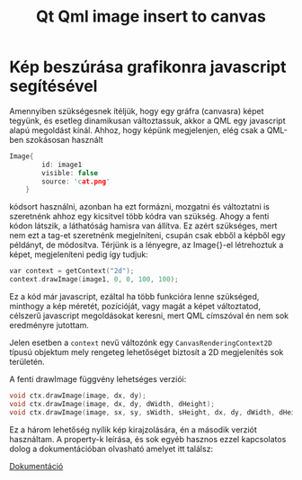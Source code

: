 ﻿---
layout: default
codename: QtQmlJavascriptImage
title: Qt Qml image insert to canvas
tags: snippets qt qml
authors: Kemenes Ákos
---

# Kép beszúrása grafikonra javascript segítésével

Amennyiben szükségesnek ítéljük, hogy egy gráfra (canvasra) képet tegyünk, és esetleg dinamikusan változtassuk, akkor a QML egy javascript alapú megoldást kínál.
Ahhoz, hogy képünk megjelenjen, elég csak a QML-ben szokásosan használt

```cpp
Image{
        id: image1
        visible: false
        source: 'cat.png'
    }
```
kódsort használni, azonban ha ezt formázni, mozgatni és változtatni is szeretnénk ahhoz egy kicsitvel több kódra van szükség.
Ahogy a fenti kódon látszik, a láthatóság hamisra van állítva. Ez azért szükséges, mert nem ezt a tag-et szeretnénk megjelníteni, csupán csak ebből a képből egy példányt, de módosítva.
Térjünk is a lényegre, az Image{}-el létrehoztuk a képet, megjeleníteni pedig így tudjuk:

```cpp
var context = getContext("2d");
context.drawImage(image1, 0, 0, 100, 100);
```
Ez a kód már javascript, ezáltal ha több funkcióra lenne szükséged, minthogy a kép méretét, pozícióját, vagy magát a képet változtatod, célszerű javascript megoldásokat keresni, mert QML címszóval én nem sok eredményre jutottam.

Jelen esetben a ``context`` nevű változónk egy ``CanvasRenderingContext2D`` típusú objektum mely rengeteg lehetőséget biztosít a 2D megjelenítés sok területén.

A fenti drawImage függvény lehetséges verziói:
```cpp
void ctx.drawImage(image, dx, dy);
void ctx.drawImage(image, dx, dy, dWidth, dHeight);
void ctx.drawImage(image, sx, sy, sWidth, sHeight, dx, dy, dWidth, dHeight);

```
Ez a három lehetőség nyílik kép kirajzolására, én a második verziót használtam. 
A property-k leírása, és sok egyéb hasznos ezzel kapcsolatos dolog a dokumentációban olvasható amelyet itt találsz:

[Dokumentáció](https://developer.mozilla.org/en-US/docs/Web/API/CanvasRenderingContext2D/drawImage)
